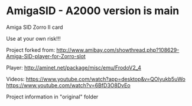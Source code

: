 # AmigaSID - A2000 version is main

Amiga SID Zorro II card

Use at your own risk!!!


Project forked from: 
http://www.amibay.com/showthread.php?108629-Amiga-SID-player-for-Zorro-slot

Player: http://aminet.net/package/misc/emu/FrodoV2_4

Videos:
https://www.youtube.com/watch?app=desktop&v=QOlyukb5uWo
https://www.youtube.com/watch?v=6BfD3O8DvEo

Project information in "original" folder